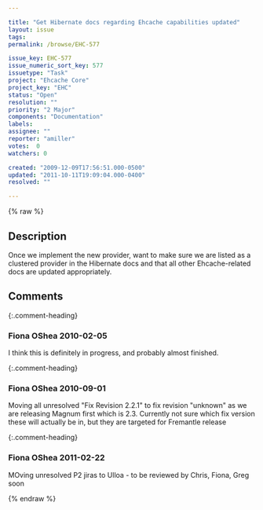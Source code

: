 ```yaml
---

title: "Get Hibernate docs regarding Ehcache capabilities updated"
layout: issue
tags: 
permalink: /browse/EHC-577

issue_key: EHC-577
issue_numeric_sort_key: 577
issuetype: "Task"
project: "Ehcache Core"
project_key: "EHC"
status: "Open"
resolution: ""
priority: "2 Major"
components: "Documentation"
labels: 
assignee: ""
reporter: "amiller"
votes:  0
watchers: 0

created: "2009-12-09T17:56:51.000-0500"
updated: "2011-10-11T19:09:04.000-0400"
resolved: ""

---
```




{% raw %}



## Description

<div markdown="1" class="description">

Once we implement the new provider, want to make sure we are listed as a clustered provider in the Hibernate docs and that all other Ehcache-related docs are updated appropriately.

</div>

## Comments


{:.comment-heading}
### **Fiona OShea** <span class="date">2010-02-05</span>

<div markdown="1" class="comment">

I think this is definitely in progress, and probably almost finished.

</div>


{:.comment-heading}
### **Fiona OShea** <span class="date">2010-09-01</span>

<div markdown="1" class="comment">

Moving all unresolved "Fix Revision 2.2.1" to fix revision "unknown" as we are releasing Magnum first which is 2.3. Currently not sure which fix version these will actually be in, but they are targeted for Fremantle release

</div>


{:.comment-heading}
### **Fiona OShea** <span class="date">2011-02-22</span>

<div markdown="1" class="comment">

MOving unresolved P2 jiras to Ulloa - to be reviewed by Chris, Fiona, Greg soon

</div>



{% endraw %}
